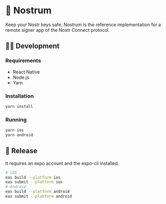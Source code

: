 # 🌊 Nostrum

Keep your Nostr keys safe. Nostrum is the reference implementation for a remote signer app of the Nostr Connect protocol.


## 👩‍💻 Development

### Requirements

- React Native
- Node.js
- Yarn


### Installation

```bash
yarn install
```

### Running

```bash
yarn ios
yarn android
```

## 🚢 Release

It requires an expo account and the expo-cli installed.

```bash
# iOS
eas build --platform ios
eas submit --platform ios
# Android
eas build --platform android
eas submit --platform android
```

